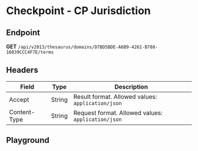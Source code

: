 <script setup>
import "../../../style.css"
import SwaggerUI from "../../../swagger/view/SwaggerUI.vue"
import swaggerJson from "../../../swagger/json/thesaurus.checkpoint.cp-jurisdiction.json";
</script>

# Checkpoint - CP Jurisdiction

## Endpoint

**GET** `/api/v2013/thesaurus/domains/D7BD5BDE-A6B9-4261-B788-16839CCC4F7E/terms`

## Headers

| Field            | Type   | Description                    |
| ---------------- | ------ | ------------------------------ |
| Accept           | String | Result format. Allowed values: `application/json`  |
| Content-Type     | String | Request format. Allowed values: `application/json` |


## Playground

<SwaggerUI :swaggerJson="swaggerJson" />